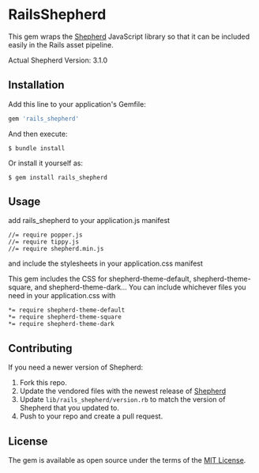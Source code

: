 # RailsShepherd

This gem wraps the [Shepherd](https://github.com/shipshapecode/shepherd) JavaScript library so that it can be included easily in the Rails asset pipeline.

Actual Shepherd Version: 3.1.0

## Installation

Add this line to your application's Gemfile:

```ruby
gem 'rails_shepherd'
```

And then execute:

    $ bundle install

Or install it yourself as:

    $ gem install rails_shepherd

## Usage

add rails_shepherd to your application.js manifest

```
//= require popper.js
//= require tippy.js
//= require shepherd.min.js
```

and include the stylesheets in your application.css manifest

This gem includes the CSS for shepherd-theme-default, shepherd-theme-square, and shepherd-theme-dark... You can include whichever files you need in your application.css with

```
*= require shepherd-theme-default
*= require shepherd-theme-square
*= require shepherd-theme-dark
```

## Contributing

If you need a newer version of Shepherd:

1. Fork this repo.
2. Update the vendored files with the newest release of [Shepherd](https://github.com/shipshapecode/shepherd)
3. Update `lib/rails_shepherd/version.rb` to match the version of Shepherd that you updated to.
4. Push to your repo and create a pull request.

## License

The gem is available as open source under the terms of the [MIT License](https://opensource.org/licenses/MIT).
